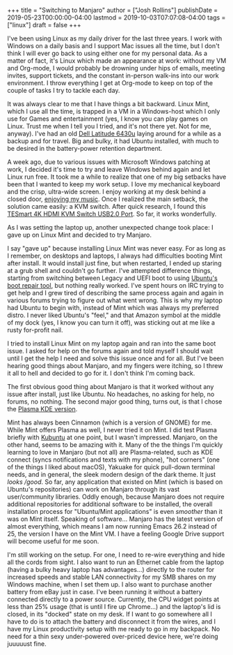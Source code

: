 +++
title = "Switching to Manjaro"
author = ["Josh Rollins"]
publishDate = 2019-05-23T00:00:00-04:00
lastmod = 2019-10-03T07:07:08-04:00
tags = ["linux"]
draft = false
+++

I've been using Linux as my daily driver for the last three years. I work with Windows on a daily basis and I support Mac issues all the time, but I don't think I will ever go back to using either one for my personal data. As a matter of fact, it's Linux which made an appearance at work: without my VM and Org-mode, I would probably be drowning under hips of emails, meeting invites, support tickets, and the constant in-person walk-ins into our work environment. I throw everything I get at Org-mode to keep on top of the couple of tasks I try to tackle each day.

It was always clear to me that I have things a bit backward. Linux Mint, which I use all the time, is trapped in a VM in a Windows-host which I only use for Games and entertainment (yes, I know you can play games on Linux. Trust me when I tell you I tried, and it's not there yet. Not for me, anyway). I've had an old [Dell Latitude 6430u](https://en.wikipedia.org/wiki/Dell%5FLatitude) laying around for a while as a backup and for travel. Big and bulky, it had Ubuntu installed, with much to be desired in the battery-power retention department.

A week ago, due to various issues with Microsoft Windows patching at work, I decided it's time to try and leave Windows behind again and let Linux run free. It took me a while to realize that one of my big setbacks have been that I wanted to keep my work setup. I love my mechanical keyboard and the crisp, ultra-wide screen. I enjoy working at my desk behind a closed door, [enjoying my music](https://joshrollinswrites.com/help-desk-head-desk/upgrading-audio-game). Once I realized the main setback, the solution came easily: a KVM switch. After quick research, I found this [TESmart 4K HDMI KVM Switch USB2.0 Port](https://www.amazon.com/gp/product/B078LY741V/ref=ppx%5Fyo%5Fdt%5Fb%5Fasin%5Ftitle%5Fo06%5Fs00?ie=UTF8&psc=1). So far, it works wonderfully.

As I was setting the laptop up, another unexpected change took place: I gave up on Linux Mint and decided to try Manjaro.

I say "gave up" because installing Linux Mint was never easy. For as long as I remember, on desktops and laptops, I always had difficulties booting Mint after install. It would install just fine, but when restarted, I ended up staring at a grub shell and couldn't go further. I've attempted difference things, starting from switching between Legacy and UEFI boot to using [Ubuntu's boot repair tool](https://help.ubuntu.com/community/Boot-Repair), but nothing really worked. I've spent hours on IRC trying to get help and I grew tired of describing the same process again and again in various forums trying to figure out what went wrong. This is why my laptop had Ubuntu to begin with, instead of Mint which was always my preferred distro. I never liked Ubuntu's "feel," and that Amazon symbol at the middle of my dock (yes, I know you can turn it off), was sticking out at me like a rusty for-profit nail.

I tried to install Linux Mint on my laptop again and ran into the same boot issue. I asked for help on the forums again and told myself I should wait until I get the help I need and solve this issue once and for all. But I've been hearing good things about Manjaro, and my fingers were itching, so I threw it all to hell and decided to go for it. I don't think I'm coming back.

The first obvious good thing about Manjaro is that it worked without any issue after install, just like Ubuntu. No headaches, no asking for help, no forums, no nothing. The second major good thing, turns out, is that I chose the [Plasma KDE version](https://manjaro.org/download/kde/).

Mint has always been Cinnamon (which is a version of GNOME) for me. While Mint offers Plasma as well, I never tried it on Mint. I did test Plasma briefly with [Kubuntu](https://kubuntu.org/) at one point, but I wasn't impressed. Manjaro, on the other hand, seems to be amazing with it. Many of the the things I'm quickly learning to love in Manjaro (but not all) are Plasma-related, such as KDE connect (syncs notifications and texts with my phone), "hot corners" (one of the things I liked about macOS), Yakuake for quick pull-down terminal needs, and in general, the sleek modern design of the dark theme. It just _looks /good_. So far, any application that existed on Mint (which is based on Ubuntu's repositories) can work on Manjaro through its vast user/community libraries. Oddly enough, because Manjaro does not require additional repositories for additional software to be installed, the overall installation process for "Ubuntu/Mint applications" is even _smoother_ than it was on Mint itself. Speaking of software...  Manjaro has the latest version of almost everything, which means I am now running Emacs 26.2 instead of 25, the version I have on the Mint VM. I have a feeling Google Drive support will become useful for me soon.

I'm still working on the setup. For one, I need to re-wire everything and hide all the cords from sight. I also want to run an Ethernet cable from the laptop (having a bulky heavy laptop has advantages...) directly to the router for increased speeds and stable LAN connectivity for my SMB shares on my Windows machine, when I set them up. I also want to purchase another battery from eBay just in case. I've been running it without a battery connected directly to a power source. Currently, the CPU widget points at less than 25% usage (that is until I fire up Chrome...) and the laptop's lid is closed, in its "docked" state on my desk. If I want to go somewhere all I have to do is to attach the battery and disconnect it from the wires, and I have my Linux productivity setup with me ready to go in my backpack. No need for a thin sexy under-powered over-priced device here, we're doing juuuuust fine.